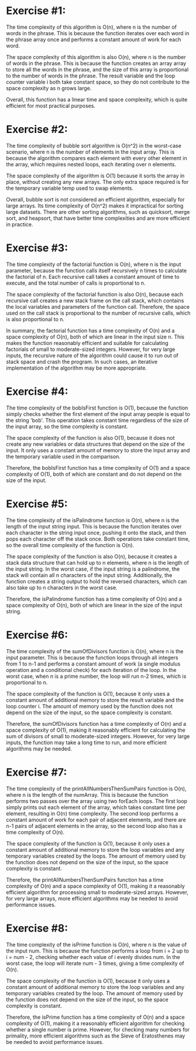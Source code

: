 # Exercise #1:

The time complexity of this algorithm is O(n), where n is the number of words in the phrase. This is because the function iterates over each word in the phrase array once and performs a constant amount of work for each word.

The space complexity of this algorithm is also O(n), where n is the number of words in the phrase. This is because the function creates an array array to store all the words in the phrase, and the size of this array is proportional to the number of words in the phrase. The result variable and the loop counter variable i both take constant space, so they do not contribute to the space complexity as n grows large.

Overall, this function has a linear time and space complexity, which is quite efficient for most practical purposes.

# Exercise #2:

The time complexity of bubble sort algorithm is O(n^2) in the worst-case scenario, where n is the number of elements in the input array. This is because the algorithm compares each element with every other element in the array, which requires nested loops, each iterating over n elements.

The space complexity of the algorithm is O(1) because it sorts the array in place, without creating any new arrays. The only extra space required is for the temporary variable temp used to swap elements.

Overall, bubble sort is not considered an efficient algorithm, especially for large arrays. Its time complexity of O(n^2) makes it impractical for sorting large datasets. There are other sorting algorithms, such as quicksort, merge sort, and heapsort, that have better time complexities and are more efficient in practice.

# Exercise #3:

The time complexity of the factorial function is O(n), where n is the input parameter, because the function calls itself recursively n times to calculate the factorial of n. Each recursive call takes a constant amount of time to execute, and the total number of calls is proportional to n.

The space complexity of the factorial function is also O(n), because each recursive call creates a new stack frame on the call stack, which contains the local variables and parameters of the function call. Therefore, the space used on the call stack is proportional to the number of recursive calls, which is also proportional to n.

In summary, the factorial function has a time complexity of O(n) and a space complexity of O(n), both of which are linear in the input size n. This makes the function reasonably efficient and suitable for calculating factorials of small to moderate-sized integers. However, for very large inputs, the recursive nature of the algorithm could cause it to run out of stack space and crash the program. In such cases, an iterative implementation of the algorithm may be more appropriate.

# Exercise #4:

The time complexity of the bobIsFirst function is O(1), because the function simply checks whether the first element of the input array people is equal to the string 'bob'. This operation takes constant time regardless of the size of the input array, so the time complexity is constant.

The space complexity of the function is also O(1), because it does not create any new variables or data structures that depend on the size of the input. It only uses a constant amount of memory to store the input array and the temporary variable used in the comparison.

Therefore, the bobIsFirst function has a time complexity of O(1) and a space complexity of O(1), both of which are constant and do not depend on the size of the input.

# Exercise #5:

The time complexity of the isPalindrome function is O(n), where n is the length of the input string input. This is because the function iterates over each character in the string input once, pushing it onto the stack, and then pops each character off the stack once. Both operations take constant time, so the overall time complexity of the function is O(n).

The space complexity of the function is also O(n), because it creates a stack data structure that can hold up to n elements, where n is the length of the input string. In the worst case, if the input string is a palindrome, the stack will contain all n characters of the input string. Additionally, the function creates a string output to hold the reversed characters, which can also take up to n characters in the worst case.

Therefore, the isPalindrome function has a time complexity of O(n) and a space complexity of O(n), both of which are linear in the size of the input string.

# Exercise #6:

The time complexity of the sumOfDivisors function is O(n), where n is the input parameter. This is because the function loops through all integers from 1 to n-1 and performs a constant amount of work (a single modulus operation and a conditional check) for each iteration of the loop. In the worst case, when n is a prime number, the loop will run n-2 times, which is proportional to n.

The space complexity of the function is O(1), because it only uses a constant amount of additional memory to store the result variable and the loop counter i. The amount of memory used by the function does not depend on the size of the input, so the space complexity is constant.

Therefore, the sumOfDivisors function has a time complexity of O(n) and a space complexity of O(1), making it reasonably efficient for calculating the sum of divisors of small to moderate-sized integers. However, for very large inputs, the function may take a long time to run, and more efficient algorithms may be needed.

# Exercise #7:

The time complexity of the printAllNumbersThenSumPairs function is O(n), where n is the length of the numArray. This is because the function performs two passes over the array using two forEach loops. The first loop simply prints out each element of the array, which takes constant time per element, resulting in O(n) time complexity. The second loop performs a constant amount of work for each pair of adjacent elements, and there are n-1 pairs of adjacent elements in the array, so the second loop also has a time complexity of O(n).

The space complexity of the function is O(1), because it only uses a constant amount of additional memory to store the loop variables and any temporary variables created by the loops. The amount of memory used by the function does not depend on the size of the input, so the space complexity is constant.

Therefore, the printAllNumbersThenSumPairs function has a time complexity of O(n) and a space complexity of O(1), making it a reasonably efficient algorithm for processing small to moderate-sized arrays. However, for very large arrays, more efficient algorithms may be needed to avoid performance issues.

# Exercise #8:

The time complexity of the isPrime function is O(n), where n is the value of the input num. This is because the function performs a loop from i = 2 up to i = num - 2, checking whether each value of i evenly divides num. In the worst case, the loop will iterate num - 3 times, giving a time complexity of O(n).

The space complexity of the function is O(1), because it only uses a constant amount of additional memory to store the loop variables and any temporary variables created by the loop. The amount of memory used by the function does not depend on the size of the input, so the space complexity is constant.

Therefore, the isPrime function has a time complexity of O(n) and a space complexity of O(1), making it a reasonably efficient algorithm for checking whether a single number is prime. However, for checking many numbers for primality, more efficient algorithms such as the Sieve of Eratosthenes may be needed to avoid performance issues.


